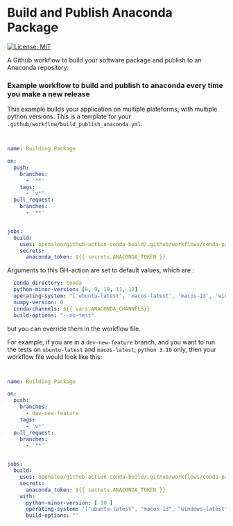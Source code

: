 # Build and Publish Anaconda Package
[![License: MIT](https://img.shields.io/badge/License-MIT-yellow.svg)](https://opensource.org/licenses/MIT)

A Github workflow to build your software package and publish to an Anaconda repository.

### Example workflow to build and publish to anaconda every time you make a new release

This example builds your application on multiple plateforms, with multiple python versions. This is a template for your `.github/workflow/build_publish_anaconda.yml`.


```yaml


name: Building Package

on:
  push:
    branches:
      - '**'
    tags:
      - 'v*'
  pull_request:
    branches:
      - '**'


jobs:
  build:
    uses: openalea/github-action-conda-build/.github/workflows/conda-package-build.yml@main
    secrets:
      anaconda_token: ${{ secrets.ANACONDA_TOKEN }}
```

Arguments to this GH-action are set to default values, which are :

```yaml
  conda_directory: conda
  python-minor-version: [8, 9, 10, 11, 12]
  operating-system: "['ubuntu-latest', 'macos-latest', 'macos-13', 'windows-latest']"
  numpy-version: 0
  conda-channels: ${{ vars.ANACONDA_CHANNELS}}
  build-options: "--no-test"
```

but you can override them in the workflow file.

For example, if you are in a `dev-new-feature` branch, and you want to run the tests on `ubuntu-latest` and `macos-latest`, `python 3.10` only, then your workflow file would look like this:

```yaml


name: Building Package

on:
  push:
    branches:
      - dev-new-feature
    tags:
      - 'v*'
  pull_request:
    branches:
      - '**'


jobs:
  build:
    uses: openalea/github-action-conda-build/.github/workflows/conda-package-build.yml@main
    secrets:
      anaconda_token: ${{ secrets.ANACONDA_TOKEN }}
    with:
      python-minor-version: [ 10 ]
      operating-system: '["ubuntu-latest", "macos-13", "windows-latest"]'
      build-options: ""
```
